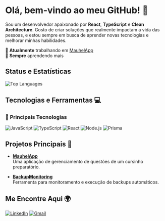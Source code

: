 # Olá, bem-vindo ao meu GitHub! 👾

Sou um desenvolvedor apaixonado por **React**, **TypeScript** e **Clean Architecture**. Gosto de criar soluções que realmente impactam a vida das pessoas, e estou sempre em busca de aprender novas tecnologias e melhorar minhas habilidades.

🔭 **Atualmente** trabalhando em [MauhelApp](#)  
🌱 **Sempre** aprendendo mais 

## Status e Estatísticas
![Top Languages](https://github-readme-stats.vercel.app/api/top-langs/?username=ruhtra&layout=compact&theme=dark&bg_color=0d1117&text_color=c9d1d9)

## Tecnologias e Ferramentas 💻

### 🌟 **Principais Tecnologias**

![JavaScript](https://img.shields.io/badge/-JavaScript-000000?style=flat&logo=javascript)
![TypeScript](https://img.shields.io/badge/-TypeScript-000000?style=flat&logo=typescript)
![React](https://img.shields.io/badge/-React-000000?style=flat&logo=react)
![Node.js](https://img.shields.io/badge/-Node.js-000000?style=flat&logo=node.js)
![Prisma](https://img.shields.io/badge/-Prisma-000000?style=flat&logo=prisma)

## Projetos Principais 🚀

- **[MauhelApp](https://github.com/ruhtra/mauhelapp)**  
  Uma aplicação de gerenciamento de questões de um cursinho preparatório.
  
- **[BackupMonitoring](https://github.com/ruhtra/backupmonitoring)**  
  Ferramenta para monitoramento e execução de backups automáticos.


## Me Encontre Aqui 🌍

[![LinkedIn](https://img.shields.io/badge/LinkedIn-0077B5?style=for-the-badge&logo=linkedin&logoColor=white)](https://www.linkedin.com/in/kawan-arthur)  [![Gmail](https://img.shields.io/badge/Gmail-D14836?style=for-the-badge&logo=gmail&logoColor=white)](mailto:kawanarthurtech@gmail.com)
